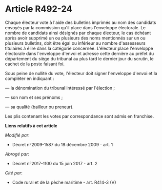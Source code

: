 # Article R492-24

Chaque électeur vote à l'aide des bulletins imprimés au nom des candidats envoyés par la commission qu'il place dans
l'enveloppe électorale. Le nombre de candidats ainsi désignés par chaque électeur, le cas échéant après avoir supprimé un ou
plusieurs des noms mentionnés sur un ou plusieurs bulletins, doit être égal ou inférieur au nombre d'assesseurs titulaires à
élire dans la catégorie concernée. L'électeur place l'enveloppe électorale dans l'enveloppe d'envoi et adresse cette dernière
au préfet du département du siège du tribunal au plus tard le dernier jour du scrutin, le cachet de la poste faisant foi. 

Sous peine de nullité du vote, l'électeur doit signer l'enveloppe d'envoi et la compléter en indiquant : 

― la dénomination du tribunal intéressé par l'élection ; 

― son nom et ses prénoms ; 

― sa qualité (bailleur ou preneur). 

Les plis contenant les votes par correspondance sont admis en franchise.

**Liens relatifs à cet article**

_Modifié par_:

  - Décret n°2009-1587 du 18 décembre 2009 - art. 1

_Abrogé par_:

  - Décret n°2017-1100 du 15 juin 2017 - art. 2

_Cité par_:

  - Code rural et de la pêche maritime - art. R414-3 (V)
